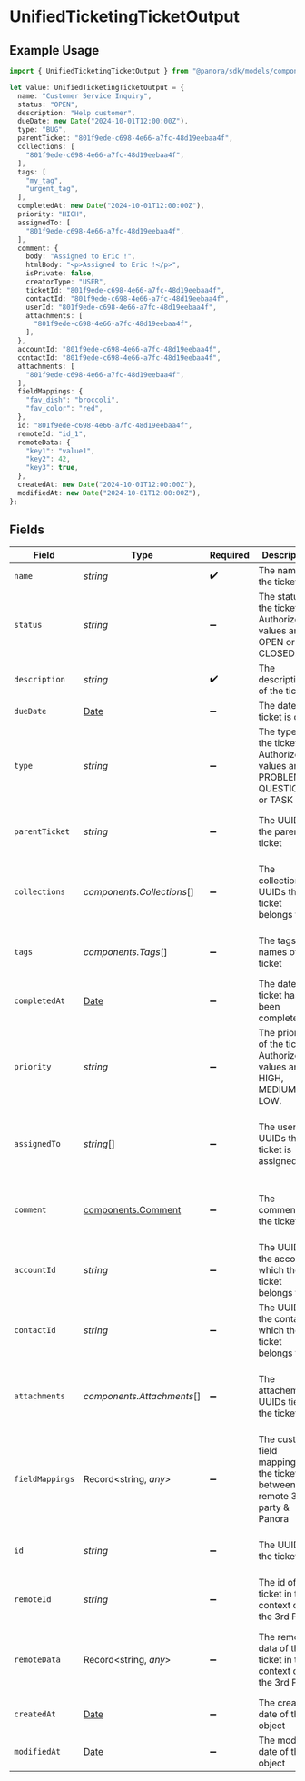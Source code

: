 # UnifiedTicketingTicketOutput

## Example Usage

```typescript
import { UnifiedTicketingTicketOutput } from "@panora/sdk/models/components";

let value: UnifiedTicketingTicketOutput = {
  name: "Customer Service Inquiry",
  status: "OPEN",
  description: "Help customer",
  dueDate: new Date("2024-10-01T12:00:00Z"),
  type: "BUG",
  parentTicket: "801f9ede-c698-4e66-a7fc-48d19eebaa4f",
  collections: [
    "801f9ede-c698-4e66-a7fc-48d19eebaa4f",
  ],
  tags: [
    "my_tag",
    "urgent_tag",
  ],
  completedAt: new Date("2024-10-01T12:00:00Z"),
  priority: "HIGH",
  assignedTo: [
    "801f9ede-c698-4e66-a7fc-48d19eebaa4f",
  ],
  comment: {
    body: "Assigned to Eric !",
    htmlBody: "<p>Assigned to Eric !</p>",
    isPrivate: false,
    creatorType: "USER",
    ticketId: "801f9ede-c698-4e66-a7fc-48d19eebaa4f",
    contactId: "801f9ede-c698-4e66-a7fc-48d19eebaa4f",
    userId: "801f9ede-c698-4e66-a7fc-48d19eebaa4f",
    attachments: [
      "801f9ede-c698-4e66-a7fc-48d19eebaa4f",
    ],
  },
  accountId: "801f9ede-c698-4e66-a7fc-48d19eebaa4f",
  contactId: "801f9ede-c698-4e66-a7fc-48d19eebaa4f",
  attachments: [
    "801f9ede-c698-4e66-a7fc-48d19eebaa4f",
  ],
  fieldMappings: {
    "fav_dish": "broccoli",
    "fav_color": "red",
  },
  id: "801f9ede-c698-4e66-a7fc-48d19eebaa4f",
  remoteId: "id_1",
  remoteData: {
    "key1": "value1",
    "key2": 42,
    "key3": true,
  },
  createdAt: new Date("2024-10-01T12:00:00Z"),
  modifiedAt: new Date("2024-10-01T12:00:00Z"),
};
```

## Fields

| Field                                                                                         | Type                                                                                          | Required                                                                                      | Description                                                                                   | Example                                                                                       |
| --------------------------------------------------------------------------------------------- | --------------------------------------------------------------------------------------------- | --------------------------------------------------------------------------------------------- | --------------------------------------------------------------------------------------------- | --------------------------------------------------------------------------------------------- |
| `name`                                                                                        | *string*                                                                                      | :heavy_check_mark:                                                                            | The name of the ticket                                                                        | Customer Service Inquiry                                                                      |
| `status`                                                                                      | *string*                                                                                      | :heavy_minus_sign:                                                                            | The status of the ticket. Authorized values are OPEN or CLOSED.                               | OPEN                                                                                          |
| `description`                                                                                 | *string*                                                                                      | :heavy_check_mark:                                                                            | The description of the ticket                                                                 | Help customer                                                                                 |
| `dueDate`                                                                                     | [Date](https://developer.mozilla.org/en-US/docs/Web/JavaScript/Reference/Global_Objects/Date) | :heavy_minus_sign:                                                                            | The date the ticket is due                                                                    | 2024-10-01T12:00:00Z                                                                          |
| `type`                                                                                        | *string*                                                                                      | :heavy_minus_sign:                                                                            | The type of the ticket. Authorized values are PROBLEM, QUESTION, or TASK                      | BUG                                                                                           |
| `parentTicket`                                                                                | *string*                                                                                      | :heavy_minus_sign:                                                                            | The UUID of the parent ticket                                                                 | 801f9ede-c698-4e66-a7fc-48d19eebaa4f                                                          |
| `collections`                                                                                 | *components.Collections*[]                                                                    | :heavy_minus_sign:                                                                            | The collection UUIDs the ticket belongs to                                                    | [<br/>"801f9ede-c698-4e66-a7fc-48d19eebaa4f"<br/>]                                            |
| `tags`                                                                                        | *components.Tags*[]                                                                           | :heavy_minus_sign:                                                                            | The tags names of the ticket                                                                  | [<br/>"my_tag",<br/>"urgent_tag"<br/>]                                                        |
| `completedAt`                                                                                 | [Date](https://developer.mozilla.org/en-US/docs/Web/JavaScript/Reference/Global_Objects/Date) | :heavy_minus_sign:                                                                            | The date the ticket has been completed                                                        | 2024-10-01T12:00:00Z                                                                          |
| `priority`                                                                                    | *string*                                                                                      | :heavy_minus_sign:                                                                            | The priority of the ticket. Authorized values are HIGH, MEDIUM or LOW.                        | HIGH                                                                                          |
| `assignedTo`                                                                                  | *string*[]                                                                                    | :heavy_minus_sign:                                                                            | The users UUIDs the ticket is assigned to                                                     | [<br/>"801f9ede-c698-4e66-a7fc-48d19eebaa4f"<br/>]                                            |
| `comment`                                                                                     | [components.Comment](../../models/components/comment.md)                                      | :heavy_minus_sign:                                                                            | The comment of the ticket                                                                     | {<br/>"content": "Assigned the issue !"<br/>}                                                 |
| `accountId`                                                                                   | *string*                                                                                      | :heavy_minus_sign:                                                                            | The UUID of the account which the ticket belongs to                                           | 801f9ede-c698-4e66-a7fc-48d19eebaa4f                                                          |
| `contactId`                                                                                   | *string*                                                                                      | :heavy_minus_sign:                                                                            | The UUID of the contact which the ticket belongs to                                           | 801f9ede-c698-4e66-a7fc-48d19eebaa4f                                                          |
| `attachments`                                                                                 | *components.Attachments*[]                                                                    | :heavy_minus_sign:                                                                            | The attachements UUIDs tied to the ticket                                                     | [<br/>"801f9ede-c698-4e66-a7fc-48d19eebaa4f"<br/>]                                            |
| `fieldMappings`                                                                               | Record<string, *any*>                                                                         | :heavy_minus_sign:                                                                            | The custom field mappings of the ticket between the remote 3rd party & Panora                 | {<br/>"fav_dish": "broccoli",<br/>"fav_color": "red"<br/>}                                    |
| `id`                                                                                          | *string*                                                                                      | :heavy_minus_sign:                                                                            | The UUID of the ticket                                                                        | 801f9ede-c698-4e66-a7fc-48d19eebaa4f                                                          |
| `remoteId`                                                                                    | *string*                                                                                      | :heavy_minus_sign:                                                                            | The id of the ticket in the context of the 3rd Party                                          | id_1                                                                                          |
| `remoteData`                                                                                  | Record<string, *any*>                                                                         | :heavy_minus_sign:                                                                            | The remote data of the ticket in the context of the 3rd Party                                 | {<br/>"key1": "value1",<br/>"key2": 42,<br/>"key3": true<br/>}                                |
| `createdAt`                                                                                   | [Date](https://developer.mozilla.org/en-US/docs/Web/JavaScript/Reference/Global_Objects/Date) | :heavy_minus_sign:                                                                            | The created date of the object                                                                | 2024-10-01T12:00:00Z                                                                          |
| `modifiedAt`                                                                                  | [Date](https://developer.mozilla.org/en-US/docs/Web/JavaScript/Reference/Global_Objects/Date) | :heavy_minus_sign:                                                                            | The modified date of the object                                                               | 2024-10-01T12:00:00Z                                                                          |